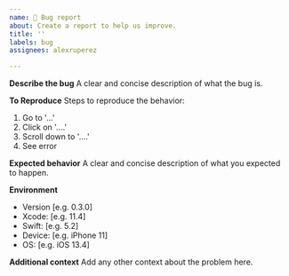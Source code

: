 ```yaml
---
name: 🐞 Bug report
about: Create a report to help us improve.
title: ''
labels: bug
assignees: alexruperez

---
```


**Describe the bug**
A clear and concise description of what the bug is.

**To Reproduce**
Steps to reproduce the behavior:
1. Go to '...'
2. Click on '....'
3. Scroll down to '....'
4. See error

**Expected behavior**
A clear and concise description of what you expected to happen.

**Environment**
 - Version [e.g. 0.3.0]
 - Xcode: [e.g. 11.4]
 - Swift: [e.g. 5.2]
 - Device: [e.g. iPhone 11]
 - OS: [e.g. iOS 13.4]

**Additional context**
Add any other context about the problem here.
